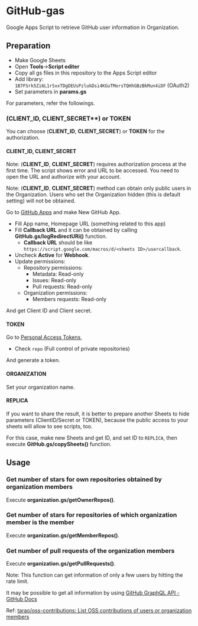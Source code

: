 # GitHub-gas

Google Apps Script to retrieve GitHub user information in Organization.

## Preparation

* Make Google Sheets
* Open **Tools**->**Script editer**
* Copy all gs files in this repository to the Apps Script editor
* Add library: `1B7FSrk5Zi6L1rSxxTDgDEUsPzlukDsi4KGuTMorsTQHhGBzBkMun4iDF` (OAuth2)
* Set parameters in **params.gs**

For parameters, refer the followings.

### (CLIENT_ID, CLIENT_SECRET**) or TOKEN

You can choose (**CLIENT_ID**, **CLIENT_SECRET**) or **TOKEN** for the authorization.

#### CLIENT_ID, CLIENT_SECRET

Note: (**CLIENT_ID**, **CLIENT_SECRET**) requires authorization process at the first time. The script shows error and URL to be accessed. You need to open the URL and authorize with your account.

Note: (**CLIENT_ID**, **CLIENT_SECRET**) method can obtain only public users in the Organization. Users who set the Organization hidden (this is default setting) will not be obtained.


Go to [GitHub Apps](https://github.com/settings/apps) and make New GitHub App.

* Fill App name, Homepage URL (something related to this app)
* Fill **Callback URL** and it can be obtained by calling **GitHub.gs/logRedirectURi()** function.
    * **Callback URL** should be like `https://script.google.com/macros/d/<sheets ID>/usercallback`.
* Uncheck **Active** for **Webhook**.
* Update permissions:
    * Repository permissions:
        * Metadata: Read-only
        * Issues: Read-only
        * Pull requests: Read-only
    * Organization permissions:
        * Members requests: Read-only

And get Client ID and Client secret.

#### TOKEN

Go to [Personal Access Tokens](https://github.com/settings/tokens),

* Check `repo` (Full control of private repositories)

And generate a token.

#### ORGANIZATION

Set your organization name.

#### REPLICA

If you want to share the result, it is better to prepare another Sheets
to hide parameters (ClientID/Secret or TOKEN),
because the public access to your sheets will allow to see scripts, too.

For this case, make new Sheets and get ID, and set ID to `REPLICA`,
then execute **GitHub.gs/copySheets()** function.

## Usage

### Get number of stars for own repositories obtained by organization members

Execute **organization.gs/getOwnerRepos()**.

### Get number of stars for repositories of which organization member is the member

Execute **organization.gs/getMemberRepos()**.

### Get number of pull requests of the organization members

Execute **organization.gs/getPullRequests()**.

Note: This function can get information of only a few users by hitting the rate limit.

It may be possible to get all information by using [GitHub GraphQL API - GitHub Docs](https://docs.github.com/en/graphql)

Ref: [tarao/oss-contributions: List OSS contributions of users or organization members](https://github.com/tarao/oss-contributions/)







